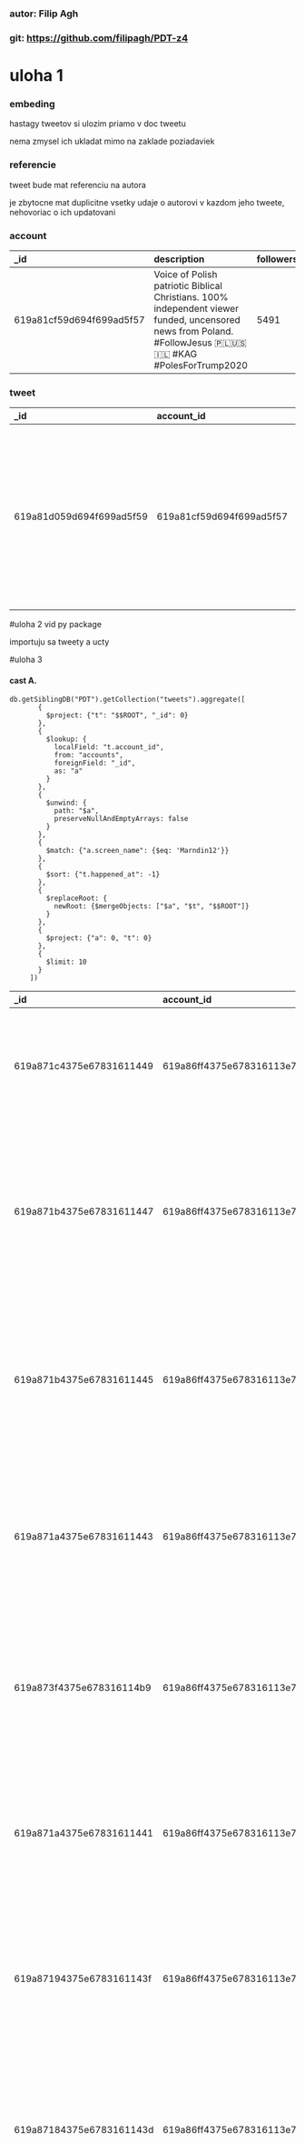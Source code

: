 ### autor: Filip Agh
### git: https://github.com/filipagh/PDT-z4

# uloha 1

### embeding

hastagy tweetov si ulozim priamo v doc tweetu

nema zmysel ich ukladat mimo na zaklade poziadaviek

### referencie
tweet bude mat referenciu na autora

je zbytocne mat duplicitne vsetky udaje o autorovi v kazdom jeho tweete, nehovoriac o ich updatovani

### account
| \_id | description | followers\_count | friends\_count | id | name | screen\_name | statuses\_count |
| :--- | :--- | :--- | :--- | :--- | :--- | :--- | :--- |
| 619a81cf59d694f699ad5f57 | Voice of Polish patriotic Biblical Christians. 100% independent viewer funded, uncensored news from Poland. #FollowJesus 🇵🇱🇺🇸🇮🇱 #KAG #PolesForTrump2020 | 5491 | 5510 | 950734466909200384 | Against the Tide \(Idź Pod Prąd\) TV | AgainstTideTV | 5118 |


### tweet

| \_id | account\_id | content | happened\_at | hastagas | id | parent\_id |
| :--- | :--- | :--- | :--- | :--- | :--- | :--- |
| 619a81d059d694f699ad5f59 | 619a81cf59d694f699ad5f57 | This is a war, China's worse than Soviet Russia. #BoycottChina  and #MakeChinaPay #ChinaLiedPeopleDied - @SolomonYue @GOPOverseasHK #ccot #pjnet https://t.co/s2K9frLp2S<br/>SIGN the Petition<br/>https://t.co/YwyB7tRDCw @realDonaldTrump @VP @SecPompeo @parscale @DanScavino @EricTrump https://t.co/H7KLBUlxAY | 2020-04-05T18:55:12.000Z | \["BoycottChina", "ccot", "ChinaLiedPeopleDied", "MakeChinaPay", "pjnet"\] | 1246874043682299904 | NULL |





#uloha 2
vid py package

importuju sa tweety a ucty

#uloha 3

#### cast A.

```
db.getSiblingDB("PDT").getCollection("tweets").aggregate([
       {
         $project: {"t": "$$ROOT", "_id": 0}
       },
       {
         $lookup: {
           localField: "t.account_id",
           from: "accounts",
           foreignField: "_id",
           as: "a"
         }
       },
       {
         $unwind: {
           path: "$a",
           preserveNullAndEmptyArrays: false
         }
       },
       {
         $match: {"a.screen_name": {$eq: 'Marndin12'}}
       },
       {
         $sort: {"t.happened_at": -1}
       },
       {
         $replaceRoot: {
           newRoot: {$mergeObjects: ["$a", "$t", "$$ROOT"]}
         }
       },
       {
         $project: {"a": 0, "t": 0}
       },
       {
         $limit: 10
       }
     ])

```
| \_id | account\_id | content | description | followers\_count | friends\_count | happened\_at | hastagas | id | name | parent\_id | screen\_name | statuses\_count |
| :--- | :--- | :--- | :--- | :--- | :--- | :--- | :--- | :--- | :--- | :--- | :--- | :--- |
| 619a871c4375e67831611449 | 619a86ff4375e678316113e7 | @End\_TheFederalR Here's a three minute pop song that describes what life could actually be like for the survivors of agenda 21/2030. https://t.co/8F3GRJBy3e #agenda21 #agenda2030 #coronavirus #event201 | https://t.co/lIHnBiqfls<br/>https://t.co/HOA3RgtAc9… | 1107 | 957 | 2020-02-11T19:47:09.000Z | \["agenda2030", "agenda21", "coronavirus", "event201"\] | 1227318173789233153 | Martin Noakes | NULL | Marndin12 | 18755 |
| 619a871b4375e67831611447 | 619a86ff4375e678316113e7 | @Berean122 @eath1223 Actually 1968 - Here's a 3 minute pop song that describes what life could actually be like for the survivors of agenda 2030. IMHO, this is what the elite have planned for us unless we wake up and resist - https://t.co/8F3GRJBy3e #agenda21 #agenda2030 #coronavirus #event201 | https://t.co/lIHnBiqfls<br/>https://t.co/HOA3RgtAc9… | 1107 | 957 | 2020-02-09T12:45:24.000Z | \["agenda2030", "agenda21", "coronavirus", "event201"\] | 1226487259274399744 | Martin Noakes | NULL | Marndin12 | 18755 |
| 619a871b4375e67831611445 | 619a86ff4375e678316113e7 | @4Mina Hi there - Here's a 3 minute pop song that describes what life could actually be like for the survivors of agenda 2030. IMHO, this is what the elite have planned for us unless we wake up and resist - https://t.co/8F3GRJBy3e #agenda21 #agenda2030 #coronavirus #event201 | https://t.co/lIHnBiqfls<br/>https://t.co/HOA3RgtAc9… | 1107 | 957 | 2020-02-09T12:44:51.000Z | \["agenda2030", "agenda21", "coronavirus", "event201"\] | 1226487122812690433 | Martin Noakes | NULL | Marndin12 | 18755 |
| 619a871a4375e67831611443 | 619a86ff4375e678316113e7 | @talk2melodie Here's a 3 minute pop song that describes what life could actually be like for the survivors of agenda 2030. IMHO, this is what the elite have planned for us unless we wake up and resist - https://t.co/8F3GRJBy3e #agenda21 #agenda2030 #coronavirus #event201 | https://t.co/lIHnBiqfls<br/>https://t.co/HOA3RgtAc9… | 1107 | 957 | 2020-02-09T12:43:44.000Z | \["agenda2030", "agenda21", "coronavirus", "event201"\] | 1226486841978839040 | Martin Noakes | NULL | Marndin12 | 18755 |
| 619a873f4375e678316114b9 | 619a86ff4375e678316113e7 | @CoZza\_86 Hi - Here's a 3 minute pop song that describes what life could actually be like for the survivors of agenda 2030. IMHO, this is what the elite have planned for us unless we wake up and resist - https://t.co/8F3GRJBy3e #agenda21 #agenda2030 #coronavirus #event201 | https://t.co/lIHnBiqfls<br/>https://t.co/HOA3RgtAc9… | 1107 | 957 | 2020-02-09T12:42:41.000Z | \["agenda2030", "agenda21", "coronavirus", "event201"\] | 1226486574738743296 | Martin Noakes | NULL | Marndin12 | 18755 |
| 619a871a4375e67831611441 | 619a86ff4375e678316113e7 | @JohnPar27202430 @YouTube Hi John - Agenda 2030 explained in a 3 minute song I believe this is what the elite have planned for us all unless we wake up and resist - https://t.co/8F3GRJBy3e  #agenda21 #agenda2030 #coronavirus #event201 | https://t.co/lIHnBiqfls<br/>https://t.co/HOA3RgtAc9… | 1107 | 957 | 2020-01-31T18:00:35.000Z | \["agenda2030", "agenda21", "coronavirus", "event201"\] | 1223305087658942472 | Martin Noakes | NULL | Marndin12 | 18755 |
| 619a87194375e6783161143f | 619a86ff4375e678316113e7 | @AnnMarieCopla10 @adverbjunkie @TomJChicago Hi Anne - Agenda 2030 explained in a 3 minute song I believe this is what the elite have planned for us all unless we wake up and resist - https://t.co/8F3GRJBy3e  #agenda21 #agenda2030 #coronavirus #event201 | https://t.co/lIHnBiqfls<br/>https://t.co/HOA3RgtAc9… | 1107 | 957 | 2020-01-31T18:00:04.000Z | \["agenda2030", "agenda21", "coronavirus", "event201"\] | 1223304957312585728 | Martin Noakes | NULL | Marndin12 | 18755 |
| 619a87184375e6783161143d | 619a86ff4375e678316113e7 | @dogsrockatx @OldSchool2A @POTUS \*\*Agenda 2030 explained in a 3 minute song I believe this is what the elite have planned for us all unless we wake up and resist - https://t.co/8F3GRJBy3e  #agenda21 #agenda2030 #coronavirus #event201 | https://t.co/lIHnBiqfls<br/>https://t.co/HOA3RgtAc9… | 1107 | 957 | 2020-01-31T17:30:01.000Z | \["agenda2030", "agenda21", "coronavirus", "event201"\] | 1223297395288682498 | Martin Noakes | NULL | Marndin12 | 18755 |
| 619a873e4375e678316114b7 | 619a86ff4375e678316113e7 | @TimothyMShrops1 @Truckerpea @DanielTurnerPTF @DavidJHarrisJr Timothy - Agenda 2030 explained in a 3 minute song I believe this is what the elite have planned for us all unless we wake up and resist - https://t.co/8F3GRJBy3e  #agenda21 #agenda2030 #coronavirus #event201 Plz Share | https://t.co/lIHnBiqfls<br/>https://t.co/HOA3RgtAc9… | 1107 | 957 | 2020-01-31T17:28:57.000Z | \["agenda2030", "agenda21", "coronavirus", "event201"\] | 1223297125322252289 | Martin Noakes | NULL | Marndin12 | 18755 |
| 619a873d4375e678316114b5 | 619a86ff4375e678316113e7 | @nonsense\_planet Agenda 2030 explained in a 3 minute song I believe this is what the elite have planned for us all unless we wake up and resist - https://t.co/8F3GRJBy3e  #agenda21 #agenda2030 #coronavirus #event201 | https://t.co/lIHnBiqfls<br/>https://t.co/HOA3RgtAc9… | 1107 | 957 | 2020-01-31T17:19:03.000Z | \["agenda2030", "agenda21", "coronavirus", "event201"\] | 1223294637252710400 | Martin Noakes | NULL | Marndin12 | 18755 |

#### cast B.
vstup

| \_id | account\_id | content | happened\_at | hastagas | id | parent\_id |
| :--- | :--- | :--- | :--- | :--- | :--- | :--- |
| 619a86edea5f211bfedd9c1a | 619a86ecea5f211bfedd9c18 | This is a war, China's worse than Soviet Russia. #BoycottChina  and #MakeChinaPay #ChinaLiedPeopleDied - @SolomonYue @GOPOverseasHK #ccot #pjnet https://t.co/s2K9frLp2S<br/>SIGN the Petition<br/>https://t.co/YwyB7tRDCw @realDonaldTrump @VP @SecPompeo @parscale @DanScavino @EricTrump https://t.co/H7KLBUlxAY | 2020-04-05T18:55:12.000Z | \["BoycottChina", "ccot", "ChinaLiedPeopleDied", "MakeChinaPay", "pjnet"\] | 1246874043682299904 | NULL |
| 619a86eeea5f211bfedd9c1e | 619a86edea5f211bfedd9c1c | RT @AgainstTideTV: This is a war, China's worse than Soviet Russia. #BoycottChina  and #MakeChinaPay #ChinaLiedPeopleDied - @SolomonYue @GO… | 2020-04-05T21:11:07.000Z | \["BoycottChina", "ChinaLiedPeopleDied", "MakeChinaPay"\] | 1246908249577787393 | 1246874043682299904 |
| 619a86eeea5f211bfedd9c22 | 619a86eeea5f211bfedd9c20 | RT @AgainstTideTV: This is a war, China's worse than Soviet Russia. #BoycottChina  and #MakeChinaPay #ChinaLiedPeopleDied - @SolomonYue @GO… | 2020-04-06T10:28:53.000Z | \["BoycottChina", "ChinaLiedPeopleDied", "MakeChinaPay"\] | 1247109014694932481 | 1246874043682299904 |


query:
```
db.getSiblingDB("PDT").getCollection("tweets").aggregate([
       {
         $project: {"t": "$$ROOT", "_id": 0}
       },
       {
         $lookup: {
           localField: "t.account_id",
           from: "accounts",
           foreignField: "_id",
           as: "a"
         }
       },
       {
         $unwind: {
           path: "$a",
           preserveNullAndEmptyArrays: false
         }
       },
       {
         $match: {"t.parent_id": {$eq: '1246874043682299904'}}
       },
       {
         $project: {"_id": "$t._id", "happened_at": "$t.happened_at", "id": "$t.id", "content": "$t.content", "hastagas": "$t.hastagas", "screen_name": "$a.screen_name"}
       },
       {
         $limit: 10
       }
     ])
[2021-11-21 23:58:40] 2 rows retrieved starting from 1 in 329 ms (execution: 315 ms, fetching: 14 ms)

```


| \_id | content | happened\_at | hastagas | id | screen\_name |
| :--- | :--- | :--- | :--- | :--- | :--- |
| 619a86eeea5f211bfedd9c1e | RT @AgainstTideTV: This is a war, China's worse than Soviet Russia. #BoycottChina  and #MakeChinaPay #ChinaLiedPeopleDied - @SolomonYue @GO… | 2020-04-05T21:11:07.000Z | \["BoycottChina", "ChinaLiedPeopleDied", "MakeChinaPay"\] | 1246908249577787393 | ZawdzkiP |
| 619a86eeea5f211bfedd9c22 | RT @AgainstTideTV: This is a war, China's worse than Soviet Russia. #BoycottChina  and #MakeChinaPay #ChinaLiedPeopleDied - @SolomonYue @GO… | 2020-04-06T10:28:53.000Z | \["BoycottChina", "ChinaLiedPeopleDied", "MakeChinaPay"\] | 1247109014694932481 | TomaszTrembowsk |


